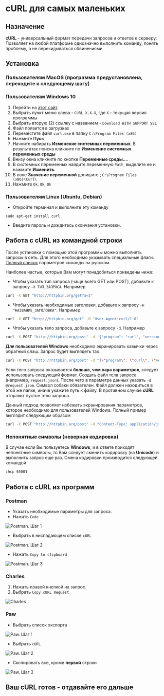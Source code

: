 # cURL для самых маленьких

## Назначение

**cURL** - универсальный формат передачи запросов и ответов к серверу. Позволяет на любой платформе однозначно выполнить команду, понять проблему, а не перекидываться обвинениями.

## Установка

### Пользователям MacOS (программа предустановлена, переходите к следующему шагу)

### Пользователям Windows 10

1. Перейти на [этот сайт](http://www.paehl.com/open_source/?Welcome). 
2. Выбрать пункт меню слева - `CURL X.X.X`, где `X` - текущая версия программы
3. Выбрать вторую (2) ссылку с названием - `Download WITH SUPPORT SSL`
4. Файл появится в загрузках
5. Переместите файл `curl.exe` в папку `C:\Program Files (x86)`
6. Нажмите **Пуск**
7. Начните набирать **Изменение системных переменных**. В результатах поиска кликните по **Изменение системных переменных среды**
8. Внизу окна кликните по кнопке **Переменные среды...**. 
9. В системных переменных найдите переменную `Path`, выделите ее и нажмите **Изменить**. 
10. В поле **Значение переменной** допишите `;C:\Program Files (x86)\Curl\`
11. Нажмите `Ok`, `Ok`, `Ok`

### Пользователям Linux (Ubuntu, Debian)

- Откройте терминал и выполните эту команду

```shell
sudo apt-get install curl
```

- Введите пароль и дождитесь окончания установки.

## Работа с cURL из командной строки

После установки с помощью этой программы можно выполнять запросы в сеть. Для этого необходимо указывать специальные флаги. [Полный список](http://osxh.ru/terminal/command/curl) параметров команды на русском.

Наиболее частые, которые Вам могут понадобиться приведены ниже:

- Чтобы указать тип запроса (чаще всего GET или POST), добавьте к запросу `-X ТИП_ЗАПРОСА`. Например

```sh
curl -X GET "http://httpbin.org/get?a=2"
```

- Чтобы указать необходимые заголовки, добавьте к запросу `-H "НАЗВАНИЕ_ЗАГОЛОВКА"`. Например

```sh
curl -X GET "http://httpbin.org/get" -H "User-Agent:curl/1.0"
```

- Чтобы указать тело запроса, добавьте к запросу `-d`. Например

```sh
curl -X POST "http://httpbin.org/post" -d '{"program": "curl", "version": 1}' -H "Content-Type: application/json"
```

**Для пользователей Windows** необходимо экранировать кавычки через обратный слэш. Запрос будет выглядеть так

```sh
curl -X POST "http://httpbin.org/post" -d "{\"program\": \"curl\", \"version\": 1}" -H "Content-Type: application/json"
```

Если тело запроса оказывается **больше, чем пара параметров**, следует использовать следующий формат. Создать файл тела запроса (например, `request.json`). После чего в параметре данных указать `-d @request.json`. Символ собаки обязателен. Файл должен находиться в этой же папке, иначе укажите путь к файлу. В противном случае **cURL** отправит пустое тело запроса.

Данный подход позволяет избежать экранирования параметров, которое необходимо для пользователей Windows. Полный пример выглядит следующим образом

```sh
curl -X POST "http://httpbin.org/post" -H "Content-Type: application/json" -d @request.json
```

### Непонятные символы (неверная кодировка)

В случае если Вы пользуетесь **Windows**, и в ответе приходят непонятные символы, то Вам следует сменить кодировку (на **Unicode**) и выполнить запрос еще раз. Смена кодировки производится следующей командой

```sh
chcp 65001
```

## Работа с cURL из программ

### Postman

- Указать необходимые параметры для запроса.
- Нажать `Code`

![Postman. Шаг 1](images/curl-postman-1.png)

- Выбрать в ниспадающем списке `cURL`

![Postman. Шаг 2](images/curl-postman-2.png)

- Нажать `Copy to clipboard`

![Postman. Шаг 3](images/curl-postman-3.png)

### Charles

1. Нажать правой кнопкой на запрос.
2. Выбрать `Copy cURL Request`

![Charles](images/curl-charles.png)

### Paw

- Выбрать список экспорта

![Paw. Шаг 1](images/curl-paw-1.png)

- Выбрать `cURL`

![Paw. Шаг 2](images/curl-paw-2.png)

- Скопировать все, кроме **первой** строки

![Paw. Шаг 3](images/curl-paw-3.png)


## Ваш cURL готов - отдавайте его дальше